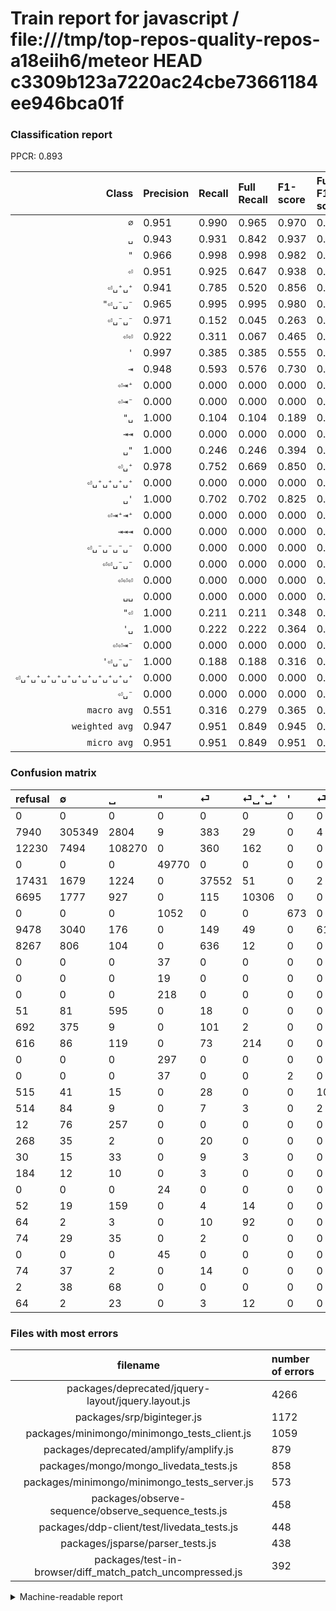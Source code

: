 # Train report for javascript / file:///tmp/top-repos-quality-repos-a18eiih6/meteor HEAD c3309b123a7220ac24cbe73661184ee946bca01f

### Classification report

PPCR: 0.893

| Class | Precision | Recall | Full Recall | F1-score | Full F1-score | Support | Full Support | PPCR |
|------:|:----------|:-------|:------------|:---------|:---------|:--------|:-------------|:-----|
| `∅` | 0.951| 0.990| 0.965| 0.970| 0.958| 308580| 316520| 0.975 |
| `␣` | 0.943| 0.931| 0.842| 0.937| 0.890| 116314| 128544| 0.905 |
| `"` | 0.966| 0.998| 0.998| 0.982| 0.982| 49872| 49872| 1.000 |
| `⏎` | 0.951| 0.925| 0.647| 0.938| 0.770| 40583| 58014| 0.700 |
| `⏎␣⁺␣⁺` | 0.941| 0.785| 0.520| 0.856| 0.670| 13126| 19821| 0.662 |
| `"⏎␣⁻␣⁻` | 0.965| 0.995| 0.995| 0.980| 0.980| 4169| 4169| 1.000 |
| `⏎␣⁻␣⁻` | 0.971| 0.152| 0.045| 0.263| 0.087| 4027| 13505| 0.298 |
| `⏎⏎` | 0.922| 0.311| 0.067| 0.465| 0.125| 2265| 10532| 0.215 |
| `'` | 0.997| 0.385| 0.385| 0.555| 0.555| 1749| 1749| 1.000 |
| `⇥` | 0.948| 0.593| 0.576| 0.730| 0.716| 1706| 1757| 0.971 |
| `⏎⇥⁺` | 0.000| 0.000| 0.000| 0.000| 0.000| 492| 1108| 0.444 |
| `⏎⇥⁻` | 0.000| 0.000| 0.000| 0.000| 0.000| 487| 1179| 0.413 |
| `"␣` | 1.000| 0.104| 0.104| 0.189| 0.189| 336| 336| 1.000 |
| `⇥⇥` | 0.000| 0.000| 0.000| 0.000| 0.000| 333| 345| 0.965 |
| `␣"` | 1.000| 0.246| 0.246| 0.394| 0.394| 289| 289| 1.000 |
| `⏎␣⁺` | 0.978| 0.752| 0.669| 0.850| 0.795| 242| 272| 0.890 |
| `⏎␣⁺␣⁺␣⁺␣⁺` | 0.000| 0.000| 0.000| 0.000| 0.000| 196| 248| 0.790 |
| `␣'` | 1.000| 0.702| 0.702| 0.825| 0.825| 124| 124| 1.000 |
| `⏎⇥⁺⇥⁺` | 0.000| 0.000| 0.000| 0.000| 0.000| 107| 171| 0.626 |
| `⇥⇥⇥` | 0.000| 0.000| 0.000| 0.000| 0.000| 106| 108| 0.981 |
| `⏎␣⁻␣⁻␣⁻␣⁻` | 0.000| 0.000| 0.000| 0.000| 0.000| 105| 619| 0.170 |
| `⏎⏎␣⁻␣⁻` | 0.000| 0.000| 0.000| 0.000| 0.000| 96| 611| 0.157 |
| `⏎⏎⏎` | 0.000| 0.000| 0.000| 0.000| 0.000| 69| 337| 0.205 |
| `␣␣` | 0.000| 0.000| 0.000| 0.000| 0.000| 66| 140| 0.471 |
| `"⏎` | 1.000| 0.211| 0.211| 0.348| 0.348| 57| 57| 1.000 |
| `'␣` | 1.000| 0.222| 0.222| 0.364| 0.364| 54| 54| 1.000 |
| `⏎⏎⇥⁻` | 0.000| 0.000| 0.000| 0.000| 0.000| 53| 127| 0.417 |
| `'⏎␣⁻␣⁻` | 1.000| 0.188| 0.188| 0.316| 0.316| 48| 48| 1.000 |
| `⏎␣⁺␣⁺␣⁺␣⁺␣⁺␣⁺␣⁺␣⁺␣⁺␣⁺␣⁺` | 0.000| 0.000| 0.000| 0.000| 0.000| 40| 104| 0.385 |
| `⏎␣⁻` | 0.000| 0.000| 0.000| 0.000| 0.000| 25| 209| 0.120 |
| `macro avg` | 0.551| 0.316| 0.279| 0.365| 0.332| 545716| 610969| 0.893 |
| `weighted avg` | 0.947| 0.951| 0.849| 0.945| 0.874| 545716| 610969| 0.893 |
| `micro avg` | 0.951| 0.951| 0.849| 0.951| 0.897| 545716| 610969| 0.893 |

### Confusion matrix

|refusal|  ∅| ␣| "| ⏎| ⏎␣⁺␣⁺| '| ⏎␣⁻␣⁻| ⏎⏎| ␣'| "⏎␣⁻␣⁻| ␣"| ⇥| ⏎⇥⁻| ⏎⇥⁺| "␣| '␣| ⏎⏎␣⁻␣⁻| ⏎␣⁻␣⁻␣⁻␣⁻| ⇥⇥| ⏎⏎⏎| ⏎␣⁺| ⏎␣⁻| '⏎␣⁻␣⁻| ⏎␣⁺␣⁺␣⁺␣⁺| ⏎⇥⁺⇥⁺| ␣␣| "⏎| ⏎⏎⇥⁻| ⇥⇥⇥| ⏎␣⁺␣⁺␣⁺␣⁺␣⁺␣⁺␣⁺␣⁺␣⁺␣⁺␣⁺| 
|:---|:---|:---|:---|:---|:---|:---|:---|:---|:---|:---|:---|:---|:---|:---|:---|:---|:---|:---|:---|:---|:---|:---|:---|:---|:---|:---|:---|:---|:---|:---|
|0 |0 |0 |0 |0 |0 |0 |0 |0 |0 |0 |0 |0 |0 |0 |0 |0 |0 |0 |0 |0 |0 |0 |0 |0 |0 |0 |0 |0 |0 |0 |
|7940 |305349 |2804 |9 |383 |29 |0 |4 |0 |0 |2 |0 |0 |0 |0 |0 |0 |0 |0 |0 |0 |0 |0 |0 |0 |0 |0 |0 |0 |0 |0 |
|12230 |7494 |108270 |0 |360 |162 |0 |0 |1 |0 |0 |0 |27 |0 |0 |0 |0 |0 |0 |0 |0 |0 |0 |0 |0 |0 |0 |0 |0 |0 |0 |
|0 |0 |0 |49770 |0 |0 |0 |0 |0 |0 |102 |0 |0 |0 |0 |0 |0 |0 |0 |0 |0 |0 |0 |0 |0 |0 |0 |0 |0 |0 |0 |
|17431 |1679 |1224 |0 |37552 |51 |0 |2 |46 |0 |0 |0 |25 |0 |0 |0 |0 |0 |0 |0 |0 |4 |0 |0 |0 |0 |0 |0 |0 |0 |0 |
|6695 |1777 |927 |0 |115 |10306 |0 |0 |0 |0 |0 |0 |1 |0 |0 |0 |0 |0 |0 |0 |0 |0 |0 |0 |0 |0 |0 |0 |0 |0 |0 |
|0 |0 |0 |1052 |0 |0 |673 |0 |0 |0 |24 |0 |0 |0 |0 |0 |0 |0 |0 |0 |0 |0 |0 |0 |0 |0 |0 |0 |0 |0 |0 |
|9478 |3040 |176 |0 |149 |49 |0 |613 |0 |0 |0 |0 |0 |0 |0 |0 |0 |0 |0 |0 |0 |0 |0 |0 |0 |0 |0 |0 |0 |0 |0 |
|8267 |806 |104 |0 |636 |12 |0 |0 |705 |0 |0 |0 |2 |0 |0 |0 |0 |0 |0 |0 |0 |0 |0 |0 |0 |0 |0 |0 |0 |0 |0 |
|0 |0 |0 |37 |0 |0 |0 |0 |0 |87 |0 |0 |0 |0 |0 |0 |0 |0 |0 |0 |0 |0 |0 |0 |0 |0 |0 |0 |0 |0 |0 |
|0 |0 |0 |19 |0 |0 |0 |0 |0 |0 |4150 |0 |0 |0 |0 |0 |0 |0 |0 |0 |0 |0 |0 |0 |0 |0 |0 |0 |0 |0 |0 |
|0 |0 |0 |218 |0 |0 |0 |0 |0 |0 |0 |71 |0 |0 |0 |0 |0 |0 |0 |0 |0 |0 |0 |0 |0 |0 |0 |0 |0 |0 |0 |
|51 |81 |595 |0 |18 |0 |0 |0 |0 |0 |0 |0 |1012 |0 |0 |0 |0 |0 |0 |0 |0 |0 |0 |0 |0 |0 |0 |0 |0 |0 |0 |
|692 |375 |9 |0 |101 |2 |0 |0 |0 |0 |0 |0 |0 |0 |0 |0 |0 |0 |0 |0 |0 |0 |0 |0 |0 |0 |0 |0 |0 |0 |0 |
|616 |86 |119 |0 |73 |214 |0 |0 |0 |0 |0 |0 |0 |0 |0 |0 |0 |0 |0 |0 |0 |0 |0 |0 |0 |0 |0 |0 |0 |0 |0 |
|0 |0 |0 |297 |0 |0 |0 |0 |0 |0 |4 |0 |0 |0 |0 |35 |0 |0 |0 |0 |0 |0 |0 |0 |0 |0 |0 |0 |0 |0 |0 |
|0 |0 |0 |37 |0 |0 |2 |0 |0 |0 |3 |0 |0 |0 |0 |0 |12 |0 |0 |0 |0 |0 |0 |0 |0 |0 |0 |0 |0 |0 |0 |
|515 |41 |15 |0 |28 |0 |0 |10 |1 |0 |0 |0 |1 |0 |0 |0 |0 |0 |0 |0 |0 |0 |0 |0 |0 |0 |0 |0 |0 |0 |0 |
|514 |84 |9 |0 |7 |3 |0 |2 |0 |0 |0 |0 |0 |0 |0 |0 |0 |0 |0 |0 |0 |0 |0 |0 |0 |0 |0 |0 |0 |0 |0 |
|12 |76 |257 |0 |0 |0 |0 |0 |0 |0 |0 |0 |0 |0 |0 |0 |0 |0 |0 |0 |0 |0 |0 |0 |0 |0 |0 |0 |0 |0 |0 |
|268 |35 |2 |0 |20 |0 |0 |0 |12 |0 |0 |0 |0 |0 |0 |0 |0 |0 |0 |0 |0 |0 |0 |0 |0 |0 |0 |0 |0 |0 |0 |
|30 |15 |33 |0 |9 |3 |0 |0 |0 |0 |0 |0 |0 |0 |0 |0 |0 |0 |0 |0 |0 |182 |0 |0 |0 |0 |0 |0 |0 |0 |0 |
|184 |12 |10 |0 |3 |0 |0 |0 |0 |0 |0 |0 |0 |0 |0 |0 |0 |0 |0 |0 |0 |0 |0 |0 |0 |0 |0 |0 |0 |0 |0 |
|0 |0 |0 |24 |0 |0 |0 |0 |0 |0 |15 |0 |0 |0 |0 |0 |0 |0 |0 |0 |0 |0 |0 |9 |0 |0 |0 |0 |0 |0 |0 |
|52 |19 |159 |0 |4 |14 |0 |0 |0 |0 |0 |0 |0 |0 |0 |0 |0 |0 |0 |0 |0 |0 |0 |0 |0 |0 |0 |0 |0 |0 |0 |
|64 |2 |3 |0 |10 |92 |0 |0 |0 |0 |0 |0 |0 |0 |0 |0 |0 |0 |0 |0 |0 |0 |0 |0 |0 |0 |0 |0 |0 |0 |0 |
|74 |29 |35 |0 |2 |0 |0 |0 |0 |0 |0 |0 |0 |0 |0 |0 |0 |0 |0 |0 |0 |0 |0 |0 |0 |0 |0 |0 |0 |0 |0 |
|0 |0 |0 |45 |0 |0 |0 |0 |0 |0 |0 |0 |0 |0 |0 |0 |0 |0 |0 |0 |0 |0 |0 |0 |0 |0 |0 |12 |0 |0 |0 |
|74 |37 |2 |0 |14 |0 |0 |0 |0 |0 |0 |0 |0 |0 |0 |0 |0 |0 |0 |0 |0 |0 |0 |0 |0 |0 |0 |0 |0 |0 |0 |
|2 |38 |68 |0 |0 |0 |0 |0 |0 |0 |0 |0 |0 |0 |0 |0 |0 |0 |0 |0 |0 |0 |0 |0 |0 |0 |0 |0 |0 |0 |0 |
|64 |2 |23 |0 |3 |12 |0 |0 |0 |0 |0 |0 |0 |0 |0 |0 |0 |0 |0 |0 |0 |0 |0 |0 |0 |0 |0 |0 |0 |0 |0 |

### Files with most errors

| filename | number of errors|
|:----:|:-----|
| packages/deprecated/jquery-layout/jquery.layout.js | 4266 |
| packages/srp/biginteger.js | 1172 |
| packages/minimongo/minimongo_tests_client.js | 1059 |
| packages/deprecated/amplify/amplify.js | 879 |
| packages/mongo/mongo_livedata_tests.js | 858 |
| packages/minimongo/minimongo_tests_server.js | 573 |
| packages/observe-sequence/observe_sequence_tests.js | 458 |
| packages/ddp-client/test/livedata_tests.js | 448 |
| packages/jsparse/parser_tests.js | 438 |
| packages/test-in-browser/diff_match_patch_uncompressed.js | 392 |

<details>
    <summary>Machine-readable report</summary>
```json
{
  "cl_report": {"\"": {"f1-score": 0.9818504636022884, "precision": 0.9662576687116564, "recall": 0.9979547641963427, "support": 49872}, "\"\u23ce": {"f1-score": 0.34782608695652173, "precision": 1.0, "recall": 0.21052631578947367, "support": 57}, "\"\u23ce\u2423\u207b\u2423\u207b": {"f1-score": 0.9800448695241469, "precision": 0.9651162790697675, "recall": 0.9954425521707844, "support": 4169}, "\"\u2423": {"f1-score": 0.18867924528301885, "precision": 1.0, "recall": 0.10416666666666667, "support": 336}, "\u0027": {"f1-score": 0.5552805280528053, "precision": 0.997037037037037, "recall": 0.3847913093196112, "support": 1749}, "\u0027\u23ce\u2423\u207b\u2423\u207b": {"f1-score": 0.3157894736842105, "precision": 1.0, "recall": 0.1875, "support": 48}, "\u0027\u2423": {"f1-score": 0.3636363636363636, "precision": 1.0, "recall": 0.2222222222222222, "support": 54}, "macro avg": {"f1-score": 0.3653878057797504, "precision": 0.5511185111056283, "recall": 0.31631611494534756, "support": 545716}, "micro avg": {"f1-score": 0.9506923014901524, "precision": 0.9506923014901524, "recall": 0.9506923014901524, "support": 545716}, "weighted avg": {"f1-score": 0.9445823533398701, "precision": 0.94698868049046, "recall": 0.9506923014901524, "support": 545716}, "\u21e5": {"f1-score": 0.7296322999279019, "precision": 0.947565543071161, "recall": 0.593200468933177, "support": 1706}, "\u21e5\u21e5": {"f1-score": 0.0, "precision": 0.0, "recall": 0.0, "support": 333}, "\u21e5\u21e5\u21e5": {"f1-score": 0.0, "precision": 0.0, "recall": 0.0, "support": 106}, "\u2205": {"f1-score": 0.9698899559601498, "precision": 0.9510148655929886, "recall": 0.989529457515069, "support": 308580}, "\u23ce": {"f1-score": 0.9379792681403772, "precision": 0.9509965305037101, "recall": 0.9253135549367962, "support": 40583}, "\u23ce\u21e5\u207a": {"f1-score": 0.0, "precision": 0.0, "recall": 0.0, "support": 492}, "\u23ce\u21e5\u207a\u21e5\u207a": {"f1-score": 0.0, "precision": 0.0, "recall": 0.0, "support": 107}, "\u23ce\u21e5\u207b": {"f1-score": 0.0, "precision": 0.0, "recall": 0.0, "support": 487}, "\u23ce\u23ce": {"f1-score": 0.4653465346534653, "precision": 0.9215686274509803, "recall": 0.31125827814569534, "support": 2265}, "\u23ce\u23ce\u21e5\u207b": {"f1-score": 0.0, "precision": 0.0, "recall": 0.0, "support": 53}, "\u23ce\u23ce\u23ce": {"f1-score": 0.0, "precision": 0.0, "recall": 0.0, "support": 69}, "\u23ce\u23ce\u2423\u207b\u2423\u207b": {"f1-score": 0.0, "precision": 0.0, "recall": 0.0, "support": 96}, "\u23ce\u2423\u207a": {"f1-score": 0.8504672897196263, "precision": 0.978494623655914, "recall": 0.7520661157024794, "support": 242}, "\u23ce\u2423\u207a\u2423\u207a": {"f1-score": 0.8561578400830737, "precision": 0.9412731756324778, "recall": 0.7851592259637361, "support": 13126}, "\u23ce\u2423\u207a\u2423\u207a\u2423\u207a\u2423\u207a": {"f1-score": 0.0, "precision": 0.0, "recall": 0.0, "support": 196}, "\u23ce\u2423\u207a\u2423\u207a\u2423\u207a\u2423\u207a\u2423\u207a\u2423\u207a\u2423\u207a\u2423\u207a\u2423\u207a\u2423\u207a\u2423\u207a": {"f1-score": 0.0, "precision": 0.0, "recall": 0.0, "support": 40}, "\u23ce\u2423\u207b": {"f1-score": 0.0, "precision": 0.0, "recall": 0.0, "support": 25}, "\u23ce\u2423\u207b\u2423\u207b": {"f1-score": 0.2632030914555603, "precision": 0.971473851030111, "recall": 0.15222249813757138, "support": 4027}, "\u23ce\u2423\u207b\u2423\u207b\u2423\u207b\u2423\u207b": {"f1-score": 0.0, "precision": 0.0, "recall": 0.0, "support": 105}, "\u2423": {"f1-score": 0.9367618685055243, "precision": 0.9427571314130473, "recall": 0.9308423749505649, "support": 116314}, "\u2423\"": {"f1-score": 0.39444444444444443, "precision": 1.0, "recall": 0.24567474048442905, "support": 289}, "\u2423\u0027": {"f1-score": 0.8246445497630333, "precision": 1.0, "recall": 0.7016129032258065, "support": 124}, "\u2423\u2423": {"f1-score": 0.0, "precision": 0.0, "recall": 0.0, "support": 66}},
  "cl_report_full": {"\"": {"f1-score": 0.9818504636022884, "precision": 0.9662576687116564, "recall": 0.9979547641963427, "support": 49872}, "\"\u23ce": {"f1-score": 0.34782608695652173, "precision": 1.0, "recall": 0.21052631578947367, "support": 57}, "\"\u23ce\u2423\u207b\u2423\u207b": {"f1-score": 0.9800448695241469, "precision": 0.9651162790697675, "recall": 0.9954425521707844, "support": 4169}, "\"\u2423": {"f1-score": 0.18867924528301885, "precision": 1.0, "recall": 0.10416666666666667, "support": 336}, "\u0027": {"f1-score": 0.5552805280528053, "precision": 0.997037037037037, "recall": 0.3847913093196112, "support": 1749}, "\u0027\u23ce\u2423\u207b\u2423\u207b": {"f1-score": 0.3157894736842105, "precision": 1.0, "recall": 0.1875, "support": 48}, "\u0027\u2423": {"f1-score": 0.3636363636363636, "precision": 1.0, "recall": 0.2222222222222222, "support": 54}, "macro avg": {"f1-score": 0.3320874025547458, "precision": 0.5511185111056283, "recall": 0.27938508242715887, "support": 610969}, "micro avg": {"f1-score": 0.8970601330526461, "precision": 0.9506923014901524, "recall": 0.849156012825528, "support": 610969}, "weighted avg": {"f1-score": 0.8737186906606585, "precision": 0.9421925083452651, "recall": 0.849156012825528, "support": 610969}, "\u21e5": {"f1-score": 0.7164601769911504, "precision": 0.947565543071161, "recall": 0.5759817871371656, "support": 1757}, "\u21e5\u21e5": {"f1-score": 0.0, "precision": 0.0, "recall": 0.0, "support": 345}, "\u21e5\u21e5\u21e5": {"f1-score": 0.0, "precision": 0.0, "recall": 0.0, "support": 108}, "\u2205": {"f1-score": 0.9578119094035887, "precision": 0.9510148655929886, "recall": 0.9647068115758878, "support": 316520}, "\u23ce": {"f1-score": 0.7702895354919437, "precision": 0.9509965305037101, "recall": 0.647292032957562, "support": 58014}, "\u23ce\u21e5\u207a": {"f1-score": 0.0, "precision": 0.0, "recall": 0.0, "support": 1108}, "\u23ce\u21e5\u207a\u21e5\u207a": {"f1-score": 0.0, "precision": 0.0, "recall": 0.0, "support": 171}, "\u23ce\u21e5\u207b": {"f1-score": 0.0, "precision": 0.0, "recall": 0.0, "support": 1179}, "\u23ce\u23ce": {"f1-score": 0.1248118969637957, "precision": 0.9215686274509803, "recall": 0.06693885301936954, "support": 10532}, "\u23ce\u23ce\u21e5\u207b": {"f1-score": 0.0, "precision": 0.0, "recall": 0.0, "support": 127}, "\u23ce\u23ce\u23ce": {"f1-score": 0.0, "precision": 0.0, "recall": 0.0, "support": 337}, "\u23ce\u23ce\u2423\u207b\u2423\u207b": {"f1-score": 0.0, "precision": 0.0, "recall": 0.0, "support": 611}, "\u23ce\u2423\u207a": {"f1-score": 0.7947598253275109, "precision": 0.978494623655914, "recall": 0.6691176470588235, "support": 272}, "\u23ce\u2423\u207a\u2423\u207a": {"f1-score": 0.6698732531686709, "precision": 0.9412731756324778, "recall": 0.519953584582009, "support": 19821}, "\u23ce\u2423\u207a\u2423\u207a\u2423\u207a\u2423\u207a": {"f1-score": 0.0, "precision": 0.0, "recall": 0.0, "support": 248}, "\u23ce\u2423\u207a\u2423\u207a\u2423\u207a\u2423\u207a\u2423\u207a\u2423\u207a\u2423\u207a\u2423\u207a\u2423\u207a\u2423\u207a\u2423\u207a": {"f1-score": 0.0, "precision": 0.0, "recall": 0.0, "support": 104}, "\u23ce\u2423\u207b": {"f1-score": 0.0, "precision": 0.0, "recall": 0.0, "support": 209}, "\u23ce\u2423\u207b\u2423\u207b": {"f1-score": 0.08672891907187323, "precision": 0.971473851030111, "recall": 0.04539059607552758, "support": 13505}, "\u23ce\u2423\u207b\u2423\u207b\u2423\u207b\u2423\u207b": {"f1-score": 0.0, "precision": 0.0, "recall": 0.0, "support": 619}, "\u2423": {"f1-score": 0.8896905352770064, "precision": 0.9427571314130473, "recall": 0.8422796863330844, "support": 128544}, "\u2423\"": {"f1-score": 0.39444444444444443, "precision": 1.0, "recall": 0.24567474048442905, "support": 289}, "\u2423\u0027": {"f1-score": 0.8246445497630333, "precision": 1.0, "recall": 0.7016129032258065, "support": 124}, "\u2423\u2423": {"f1-score": 0.0, "precision": 0.0, "recall": 0.0, "support": 140}},
  "ppcr": 0.8931975272067814
}
```
</details>
